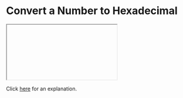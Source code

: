 # Convert a Number to Hexadecimal 

<iframe></iframe>

Click [here](Explanation.md) for an explanation.

